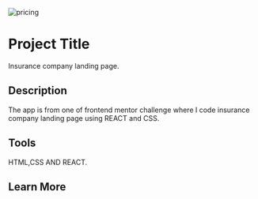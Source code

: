 ![pricing](https://user-images.githubusercontent.com/93556946/196013904-e2983321-88a7-491f-bc20-f739b37bcaba.PNG)

# Project Title

Insurance company landing page.

## Description
The app is from one of frontend mentor challenge where I code insurance company landing page using REACT and CSS.

## Tools
HTML,CSS AND REACT.

## Learn More

